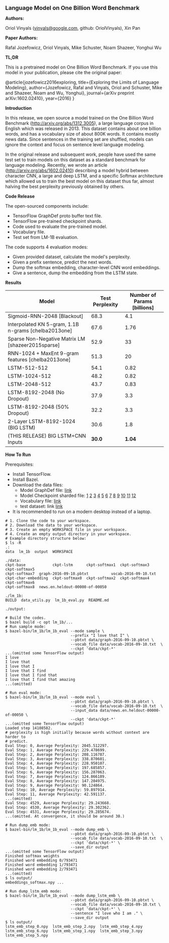 <font size=4><b>Language Model on One Billion Word Benchmark</b></font>

<b>Authors:</b>

Oriol Vinyals (vinyals@google.com, github: OriolVinyals),
Xin Pan

<b>Paper Authors:</b>

Rafal Jozefowicz, Oriol Vinyals, Mike Schuster, Noam Shazeer, Yonghui Wu

<b>TL;DR</b>

This is a pretrained model on One Billion Word Benchmark.
If you use this model in your publication, please cite the original paper:

@article{jozefowicz2016exploring,
  title={Exploring the Limits of Language Modeling},
  author={Jozefowicz, Rafal and Vinyals, Oriol and Schuster, Mike
          and Shazeer, Noam and Wu, Yonghui},
  journal={arXiv preprint arXiv:1602.02410},
  year={2016}
}

<b>Introduction</b>

In this release, we open source a model trained on the One Billion Word
Benchmark (http://arxiv.org/abs/1312.3005), a large language corpus in English
which was released in 2013. This dataset contains about one billion words, and
has a vocabulary size of about 800K words. It contains mostly news data. Since
sentences in the training set are shuffled, models can ignore the context and
focus on sentence level language modeling.

In the original release and subsequent work, people have used the same test set
to train models on this dataset as a standard benchmark for language modeling.
Recently, we wrote an article (http://arxiv.org/abs/1602.02410) describing a
model hybrid between character CNN, a large and deep LSTM, and a specific
Softmax architecture which allowed us to train the best model on this dataset
thus far, almost halving the best perplexity previously obtained by others.

<b>Code Release</b>

The open-sourced components include:

* TensorFlow GraphDef proto buffer text file.
* TensorFlow pre-trained checkpoint shards.
* Code used to evaluate the pre-trained model.
* Vocabulary file.
* Test set from LM-1B evaluation.

The code supports 4 evaluation modes:

* Given provided dataset, calculate the model's perplexity.
* Given a prefix sentence, predict the next words.
* Dump the softmax embedding, character-level CNN word embeddings.
* Give a sentence, dump the embedding from the LSTM state.

<b>Results</b>

Model | Test Perplexity | Number of Params [billions]
------|-----------------|----------------------------
Sigmoid-RNN-2048 [Blackout] | 68.3 | 4.1
Interpolated KN 5-gram, 1.1B n-grams [chelba2013one] | 67.6 | 1.76
Sparse Non-Negative Matrix LM [shazeer2015sparse] | 52.9 | 33
RNN-1024 + MaxEnt 9-gram features [chelba2013one] | 51.3 | 20
LSTM-512-512 | 54.1 | 0.82
LSTM-1024-512 | 48.2 | 0.82
LSTM-2048-512 | 43.7 | 0.83
LSTM-8192-2048 (No Dropout) | 37.9 | 3.3
LSTM-8192-2048 (50\% Dropout) | 32.2 | 3.3
2-Layer LSTM-8192-1024 (BIG LSTM) | 30.6 | 1.8
(THIS RELEASE) BIG LSTM+CNN Inputs | <b>30.0</b> | <b>1.04</b>

<b>How To Run</b>

Prerequisites:

* Install TensorFlow.
* Install Bazel.
* Download the data files:
  * Model GraphDef file:
  [link](http://download.tensorflow.org/models/LM_LSTM_CNN/graph-2016-09-10.pbtxt)
  * Model Checkpoint sharded file:
  [1](http://download.tensorflow.org/models/LM_LSTM_CNN/all_shards-2016-09-10/ckpt-base)
  [2](http://download.tensorflow.org/models/LM_LSTM_CNN/all_shards-2016-09-10/ckpt-char-embedding)
  [3](http://download.tensorflow.org/models/LM_LSTM_CNN/all_shards-2016-09-10/ckpt-lstm)
  [4](http://download.tensorflow.org/models/LM_LSTM_CNN/all_shards-2016-09-10/ckpt-softmax0)
  [5](http://download.tensorflow.org/models/LM_LSTM_CNN/all_shards-2016-09-10/ckpt-softmax1)
  [6](http://download.tensorflow.org/models/LM_LSTM_CNN/all_shards-2016-09-10/ckpt-softmax2)
  [7](http://download.tensorflow.org/models/LM_LSTM_CNN/all_shards-2016-09-10/ckpt-softmax3)
  [8](http://download.tensorflow.org/models/LM_LSTM_CNN/all_shards-2016-09-10/ckpt-softmax4)
  [9](http://download.tensorflow.org/models/LM_LSTM_CNN/all_shards-2016-09-10/ckpt-softmax5)
  [10](http://download.tensorflow.org/models/LM_LSTM_CNN/all_shards-2016-09-10/ckpt-softmax6)
  [11](http://download.tensorflow.org/models/LM_LSTM_CNN/all_shards-2016-09-10/ckpt-softmax7)
  [12](http://download.tensorflow.org/models/LM_LSTM_CNN/all_shards-2016-09-10/ckpt-softmax8)
  * Vocabulary file:
  [link](http://download.tensorflow.org/models/LM_LSTM_CNN/vocab-2016-09-10.txt)
  * test dataset: link
  [link](http://download.tensorflow.org/models/LM_LSTM_CNN/test/news.en.heldout-00000-of-00050)
* It is recommended to run on a modern desktop instead of a laptop.

```shell
# 1. Clone the code to your workspace.
# 2. Download the data to your workspace.
# 3. Create an empty WORKSPACE file in your workspace.
# 4. Create an empty output directory in your workspace.
# Example directory structure below:
$ ls -R
.:
data  lm_1b  output  WORKSPACE

./data:
ckpt-base            ckpt-lstm      ckpt-softmax1  ckpt-softmax3  ckpt-softmax5
ckpt-softmax7  graph-2016-09-10.pbtxt          vocab-2016-09-10.txt
ckpt-char-embedding  ckpt-softmax0  ckpt-softmax2  ckpt-softmax4  ckpt-softmax6
ckpt-softmax8  news.en.heldout-00000-of-00050

./lm_1b:
BUILD  data_utils.py  lm_1b_eval.py  README.md

./output:

# Build the codes.
$ bazel build -c opt lm_1b/...
# Run sample mode:
$ bazel-bin/lm_1b/lm_1b_eval --mode sample \
                             --prefix "I love that I" \
                             --pbtxt data/graph-2016-09-10.pbtxt \
                             --vocab_file data/vocab-2016-09-10.txt  \
                             --ckpt 'data/ckpt-*'
...(omitted some TensorFlow output)
I love
I love that
I love that I
I love that I find
I love that I find that
I love that I find that amazing
...(omitted)

# Run eval mode:
$ bazel-bin/lm_1b/lm_1b_eval --mode eval \
                             --pbtxt data/graph-2016-09-10.pbtxt \
                             --vocab_file data/vocab-2016-09-10.txt  \
                             --input_data data/news.en.heldout-00000-of-00050 \
                             --ckpt 'data/ckpt-*'
...(omitted some TensorFlow output)
Loaded step 14108582.
# perplexity is high initially because words without context are harder to
# predict.
Eval Step: 0, Average Perplexity: 2045.512297.
Eval Step: 1, Average Perplexity: 229.478699.
Eval Step: 2, Average Perplexity: 208.116787.
Eval Step: 3, Average Perplexity: 338.870601.
Eval Step: 4, Average Perplexity: 228.950107.
Eval Step: 5, Average Perplexity: 197.685857.
Eval Step: 6, Average Perplexity: 156.287063.
Eval Step: 7, Average Perplexity: 124.866189.
Eval Step: 8, Average Perplexity: 147.204975.
Eval Step: 9, Average Perplexity: 90.124864.
Eval Step: 10, Average Perplexity: 59.897914.
Eval Step: 11, Average Perplexity: 42.591137.
...(omitted)
Eval Step: 4529, Average Perplexity: 29.243668.
Eval Step: 4530, Average Perplexity: 29.302362.
Eval Step: 4531, Average Perplexity: 29.285674.
...(omitted. At convergence, it should be around 30.)

# Run dump_emb mode:
$ bazel-bin/lm_1b/lm_1b_eval --mode dump_emb \
                             --pbtxt data/graph-2016-09-10.pbtxt \
                             --vocab_file data/vocab-2016-09-10.txt  \
                             --ckpt 'data/ckpt-*' \
                             --save_dir output
...(omitted some TensorFlow output)
Finished softmax weights
Finished word embedding 0/793471
Finished word embedding 1/793471
Finished word embedding 2/793471
...(omitted)
$ ls output/
embeddings_softmax.npy ...

# Run dump_lstm_emb mode:
$ bazel-bin/lm_1b/lm_1b_eval --mode dump_lstm_emb \
                             --pbtxt data/graph-2016-09-10.pbtxt \
                             --vocab_file data/vocab-2016-09-10.txt \
                             --ckpt 'data/ckpt-*' \
                             --sentence "I love who I am ." \
                             --save_dir output
$ ls output/
lstm_emb_step_0.npy  lstm_emb_step_2.npy  lstm_emb_step_4.npy
lstm_emb_step_6.npy  lstm_emb_step_1.npy  lstm_emb_step_3.npy
lstm_emb_step_5.npy
```
